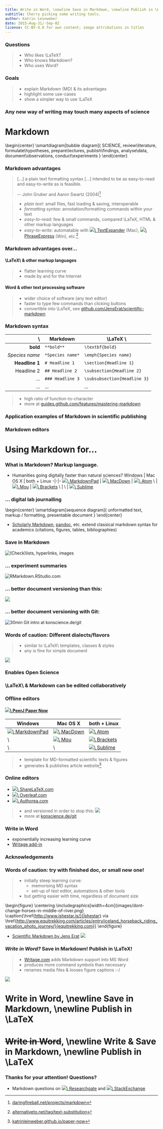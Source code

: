 ```yaml
---
title: Write in Word, \newline Save in Markdown, \newline Publish in \LaTeX
subtitle: Cherry picking some writing tools.
author: Katrin Leinweber
date: 2015-Aug-31/-Sep-02
license: CC-BY-4.0 for own content; image attributions in titles
---
```


### Questions

> - Who likes \LaTeX?
> - Who knows Markdown?
> - Who uses Word?

### Goals

> - explain Markdown (MD) & its advantages
> - highlight some use-cases
> - show a simpler way to use \LaTeX
### Any new way of writing may touch many aspects of science

# Markdown
\begin{center}
    \smartdiagram[bubble diagram]{
        SCIENCE,
            review\\literature,
            formulate\\hypotheses,
            prepare\\lectures,
            publish\\findings,
            analyse\\data,
            document\\observations,
            conduct\\experiments
        }
\end{center}

### Markdown advantages

> [...] a plain text formatting syntax [...] intended to be as easy-to-read and easy-to-write as is feasible.
> 
> -- John Gruber and Aaron Swartz (2004)[^1]

> - *plain text*: small files, fast loading & saving, interoperable
> - *formatting syntax*: annotation/formatting commands within your text
> - *easy-to-read*: few & small commands, compared \LaTeX, HTML & other markup languages
> - *easy-to-write*: automatable with [![](images/textexpander.png)\ TextExpander](http://smilesoftware.com/TextExpander/index.html) (Mac), [![](images/phraseexpress.png)\ PhraseExpress](http://www.phraseexpress.com/index.html) (Win), etc.[^at]

[^1]: [daringfireball.net/projects/markdown](https://daringfireball.net/projects/markdown/syntax)
[^at]: [alternativeto.net/tag/text-substitution](https://alternativeto.net/tag/text-substitution/)

### Markdown advantages over...

#### \LaTeX\ & other markup languages

> - flatter learning curve
> - made by and for the Internet

#### Word & other text processing software

> - wider choice of software (any text editor)
> - faster to type few commands than clicking buttons
> - convertible into \LaTeX\, see [github.com/JensErat/scientific-markdown](https://github.com/JensErat/scientific-markdown)

### Markdown syntax

\ 				| Markdown    		| \LaTeX \ 
---------------:|-------------------|----------
**bold**		| `**bold**` 	    | `\textbf{bold}`
*Species name*	| `*Species name*` 	| `\emph{Species name}`
**Headline 1**  | `# Headline 1`    | `\section{Headline 1}`
Headline 2      | `## Headline 2`   | `\subsection{Headline 2}`
...             | `### Headline 3`  | `\subsubsection{Headline 3}`
...             | ...               | ...

> - high ratio of function-to-character  
> - more at [guides.github.com/features/mastering-markdown](https://guides.github.com/features/mastering-markdown/#examples)

### Application examples of Markdown in scientific publishing
### Markdown editors
# Using Markdown for...
### What is Markdown? Markup language.

- Humanities going digitally faster than natural sciences?
Windows | Mac OS X | both + Linux
-|-|-
[![](images/markdownpad.png)\ MarkdownPad](https://markdownpad.com/) | [![](images/macdown.png)\ MacDown](http://macdown.uranusjr.com/) | [![](images/atom.png)\ Atom](https://atom.io/)
\ | [![](images/mou.png)\ Mou](http://25.io/mou/) | [![](images/brackets.png)\ Brackets](http://brackets.io/)
\ | \ | [![](images/sublime.png)\ Sublime](https://www.sublimetext.com/)
### ... digital lab journalling
\begin{center}
    \smartdiagram[sequence diagram]{
        unformatted text,
        markup / formatting,
        presentable document
        }
\end{center}

- [Scholarly Markdown](http://scholarlymarkdown.com/), [pandoc](http://pandoc.org/index.html), etc. extend classical markdown syntax for academics (citations, figures, tables, bibliographies)
 
### Save in Markdown
![(Check)lists, hyperlinks, images](images/lab-journal.png)

### ... experiment summaries

![[RMarkdown.RStudio.com](http://rmarkdown.rstudio.com/)](images/rmarkdown.jpg)

### ... better document versioning than this:

![](images/versions-win-explorer.png)

### ... better document versioning with Git:

![30min Git intro at [konscience.de/git](http://www.konscience.de/2015/04/ksl002-digital-lab-journalling-with-git/)](images/file-changes-in-GitHub.png)
### Words of caution: Different dialects/flavors

> - similar to \LaTeX\ templates, classes & styles
> - any is fine for simple document

![](images/MD-Venn.png)


### Enables Open Science



### \LaTeX\ & Markdown can be edited collaboratively

### Offline editors
#### [![](images/peerj.png)\ PeerJ Paper Now](https://github.com/PeerJ/paper-now)

Windows | Mac OS X | both + Linux
-|-|-
[![](images/markdownpad.png)\ MarkdownPad](https://markdownpad.com/) | [![](images/macdown.png)\ MacDown](http://macdown.uranusjr.com/) | [![](images/atom.png)\ Atom](https://atom.io/)
\ | [![](images/mou.png)\ Mou](http://25.io/mou/) | [![](images/brackets.png)\ Brackets](http://brackets.io/)
\ | \ | [![](images/sublime.png)\ Sublime](https://www.sublimetext.com/)
> - template for MD-formatted scientific texts & figures
> - generates & publishes article website[^PN]

### Online editors
[^PN]: [katrinleinweber.github.io/paper-now](https://katrinleinweber.github.io/paper-now/)

- [![](images/sharelatex-fav.png)\ ShareLaTeX.com](https://www.authorea.com/)
- [![](images/overleaf-fav.png)\ Overleaf.com](https://www.overleaf.com/)
- [![](images/authorea-fav.png)\ Authorea.com](https://www.sharelatex.com/)

> - and versioned in order to stop this:
![](images/versions-win-explorer.png "")
> - more at [konscience.de/git](http://www.konscience.de/2015/04/ksl002-digital-lab-journalling-with-git/)

### Write in Word

- exponentially increasing learning curve
- [Writage add-in ](http://www.writage.com/) 

### Acknowledgements
### Words of caution: try with finished doc, or small new one!


> - initially steep learning curve:
>     - memorising MD syntax
>     - set-up of text editor, automations & other tools
> - but getting easier with time, regardless of document size

\begin{figure}
  \centering
  \includegraphics[width=4cm]{images/dont-change-horses-in-middle-of-river.png}
  \caption{\href{http://www.ishestar.is/}{Íshestar} via \href{http://www.equitrekking.com/articles/entry/iceland_horseback_riding_vacation_photo_journey/}{equitrekking.com}}
\end{figure}


- [Scientific Markdown by Jens Erat](https://github.com/JensErat/scientific-markdown)
![](images/funding.png)
### *Write in Word?* Save in Markdown! Publish in \LaTeX!

> - [Writage.com](http://www.writage.com/) adds Markdown support into MS Word
> - produces more command symbols than necessary
> - renames media files & looses figure captions :-/

![](images/writage)

<!--suboptimal => go the whole way to writing Markdown yourself-->



# Write in Word, \newline Save in Markdown, \newline Publish in \LaTeX



# ~~Write in Word~~, \newline Write & Save in Markdown, \newline Publish in \LaTeX


### Thanks for your attention! Questions?

- Markdown questions on [![](images/researchgate.png)\ Researchgate](https://www.researchgate.net/search.Search.html?type=question&query=markdown) and [![](images/stackexchange.png)\ StackExchange](https://stackoverflow.com/questions/tagged/markdown?sort=votes&pageSize=15)
